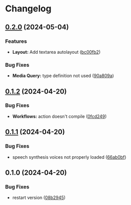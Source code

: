 # Changelog

## [0.2.0](https://github.com/Irimold/react-hooks/compare/v0.1.2...v0.2.0) (2024-05-04)


### Features

* **Layout:** Add textarea autolayout ([bc00fb2](https://github.com/Irimold/react-hooks/commit/bc00fb2a7fba5f9fe07959e550daf1b8a93d4721))


### Bug Fixes

* **Media Query:** type definition not used ([90a809a](https://github.com/Irimold/react-hooks/commit/90a809a6371411f510f882cd4b167160a4991818))

## [0.1.2](https://github.com/Irimold/react-hooks/compare/v0.1.1...v0.1.2) (2024-04-20)


### Bug Fixes

* **Workflows:** action doesn't compile ([0fcd249](https://github.com/Irimold/react-hooks/commit/0fcd249a8e5330c1c80f0a6cd958d5185a28586e))

## [0.1.1](https://github.com/Irimold/react-hooks/compare/v0.1.0...v0.1.1) (2024-04-20)


### Bug Fixes

* speech synthesis voices not properly loaded ([66ab0bf](https://github.com/Irimold/react-hooks/commit/66ab0bfe9fa46a39b0f8be71ae2f5fdab9ae1cec))

## 0.1.0 (2024-04-20)


### Bug Fixes

* restart version ([08b2945](https://github.com/Irimold/react-hooks/commit/08b2945a0a10e6196f8abb25548c6e0fefd30c97))
